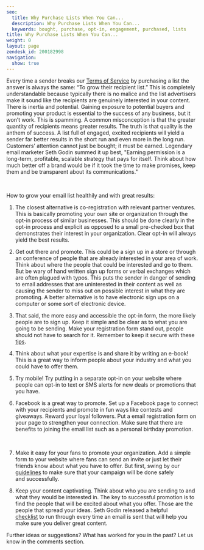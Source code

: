 ```yaml
---
seo:
  title: Why Purchase Lists When You Can...
  description: Why Purchase Lists When You Can...
  keywords: bought, purchase, opt-in, engagement, purchased, lists
title: Why Purchase Lists When You Can...
weight: 0
layout: page
zendesk_id: 200182998
navigation:
  show: true
---
```


Every time a sender breaks our [Terms of Service](http://sendgrid.com/email_policy.html)&nbsp;by purchasing a list the answer is always the same: “To grow their recipient list.” This is completely understandable because typically there is no malice and the list advertisers make it sound like the recipients are genuinely interested in your content. There is inertia and potential. Gaining exposure to potential buyers and promoting your product is essential to the success of any business, but it won’t work. This is spamming. A common misconception is that the greater quantity of recipients means greater results. The truth is that quality is the anthem of success. A list full of engaged, excited recipients will yield a sender far better results in the short run and even more in the long run. Customers’ attention cannot just be bought; it must be earned. Legendary email marketer Seth Godin summed it up best, "Earning permission is a long-term, profitable, scalable strategy that pays for itself. Think about how much better off a brand would be if it took the time to make promises, keep them and be transparent about its communications."

&nbsp;

How to grow your email list healthily and with great results:



1. The closest alternative is co-registration with relevant partner ventures. This is basically promoting your own site or organization through the opt-in process of similar businesses. This should be done clearly in the opt-in process and explicit as opposed to a small pre-checked box that demonstrates their interest in your organization. Clear opt-in will always yield the best results.



2. Get out there and promote. This could be a sign up in a store or through an conference of people that are already interested in your area of work. Think about where the people that could be interested and go to them. But be wary of hand written sign up forms or verbal exchanges which are often plagued with typos. This puts the sender in danger of sending to email addresses that are uninterested in their content as well as causing the sender to miss out on possible interest in what they are promoting. A better alternative is to have electronic sign ups on a computer or some sort of electronic device.



3. That said, the more easy and accessible the opt-in form, the more likely people are to sign up. Keep it simple and be clear as to what you are going to be sending. Make your registration form stand out, people should not have to search for it. Remember to keep it secure with these [tips]({{root_url}}/Classroom/Basics/Security/keeping_your_registration_form_secure.html).



4. Think about what your expertise is and share it by writing an e-book! This is a great way to inform people about your industry and what you could have to offer them.



5. Try mobile! Try putting in a separate opt-in on your website where people can opt-in to text or SMS alerts for new deals or promotions that you have.


6. Facebook is a great way to promote. Set up a Facebook page to connect with your recipients and promote in fun ways like contests and giveaways. Reward your loyal followers. Put a email registration form on your page to strengthen your connection. Make sure that there are benefits to joining the email list such as a personal birthday promotion.

&nbsp;

7. Make it easy for your fans to promote your organization. Add a simple form to your website where fans can send an invite or just let their friends know about what you have to offer. But first, swing by our [guidelines]({{root_url}}/Classroom/Deliver/Address_Lists/peer_initiated_email_invitation_requirements.html) to make sure that your campaign will be done safely and&nbsp;successfully.&nbsp;


 8. Keep your content captivating. Think about who you are sending to and what they would be interested in. The key to successful promotion is to find the people that will be excited about what you offer. Those are the people that spread your ideas. Seth Godin released a helpful&nbsp; [checklist](http://sethgodin.typepad.com/seths_blog/2008/06/email-checklist.html)&nbsp;to run through every time an email is sent that will help you make sure you deliver great content.&nbsp;  


Further ideas or suggestions? What has worked for you in the past? Let us know in the comments section.
